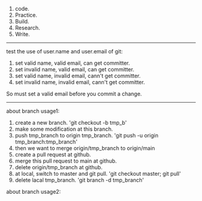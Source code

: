 1. code.
2. Practice.
3. Build.
4. Research. 
5. Write.

------------------------

test the use of user.name and user.email of git:  
1. set valid name, valid email, can get committer. 
2. set invalid name, valid email, can get committer.
3. set valid name, invalid email, cann't get committer.
4. set invalid name, invalid email, cann't get committer.  

So must set a valid email before you commit a change. 

------------------------
about branch usage1: 
1. create a new branch. 'git checkout -b tmp_b'
2. make some modification at this branch.
3. push tmp_branch to origin tmp_branch. 'git push -u origin tmp_branch:tmp_branch'
4. then we want to merge origin/tmp_branch to origin/main
5. create a pull request at github.
6. merge this pull request to main at github.
7. delete origin/tmp_branch at github.
8. at local, switch to master and git pull. 'git checkout master; git pull'
9. delete lacal tmp_branch. 'git branch -d tmp_branch'

about branch usage2:


